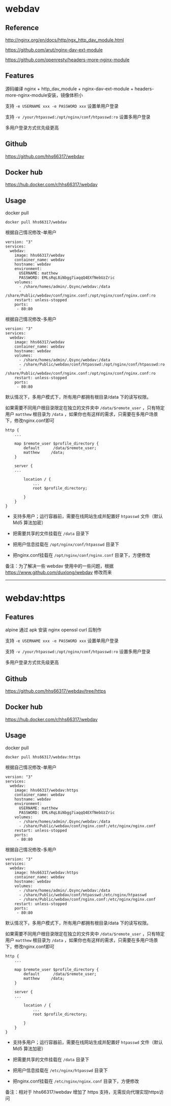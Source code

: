 # webdav

## Reference

http://nginx.org/en/docs/http/ngx_http_dav_module.html

https://github.com/arut/nginx-dav-ext-module

https://github.com/openresty/headers-more-nginx-module

## Features

源码编译 nginx + http_dav_module + nginx-dav-ext-module + headers-more-nginx-module安装，镜像体积小

支持 `-e USERNAME xxx -e PASSWORD xxx` 设置单用户登录

支持 `-v /your/htpasswd:/opt/nginx/conf/htpasswd:ro` 设置多用户登录

多用户登录方式优先级更高

## Github

https://github.com/hhs66317/webdav

## Docker hub

https://hub.docker.com/r/hhs66317/webdav

## Usage

docker pull
```
docker pull hhs66317/webdav
```

根据自己情况修改-单用户
```
version: "3"
services:
  webdav:
    image: hhs66317/webdav
    container_name: webdav
    hostname: webdav
    environment:
      USERNAME: matthew
      PASSWORD: EMLsRqL8iNbgg7iaqqQ4EXfNebUzZric
    volumes:
      - /share/homes/admin/.Qsync/webdav:/data
      - /share/Public/webdav/conf/nginx.conf:/opt/nginx/conf/nginx.conf:ro
    restart: unless-stopped
    ports:
     - 80:80
```

根据自己情况修改-多用户
```
version: "3"
services:
  webdav:
    image: hhs66317/webdav
    container_name: webdav
    hostname: webdav
    volumes:
      - /share/homes/admin/.Qsync/webdav:/data
      - /share/Public/webdav/conf/htpasswd:/opt/nginx/conf/htpasswd:ro
      - /share/Public/webdav/conf/nginx.conf:/opt/nginx/conf/nginx.conf:ro
    restart: unless-stopped
    ports:
     - 80:80
```

默认情况下，多用户模式下，所有用户都拥有根目录/data 下的读写权限。

如果需要不同用户根目录限定在独立的文件夹中 `/data/$remote_user` ，只有特定用户 `matthew` 根目录为 `/data` ，如果你也有这样的需求，只需要在多用户场景下，修改nginx.conf即可
```
http {
    ...

    map $remote_user $profile_directory {
        default      /data/$remote_user;
        matthew     /data;
    }
    
    server {
    ...

        location / {
            ...
            root $profile_directory;

        }
    }
}

```

- 支持多用户；运行容器前，需要在线网站生成并配置好 `htpasswd` 文件（默认 Md5 算法加密）

- 把需要共享的文件挂载在 `/data` 目录下

- 把用户信息挂载在 `/opt/nginx/conf/htpasswd` 目录下

- 把nginx.conf挂载在 `/opt/nginx/conf/nginx.conf` 目录下，方便修改

备注：为了解决一些 webdav 使用中的一些问题，根据 https://www.github.com/duxlong/webdav 修改而来

-------------------------------------------------------------------------

# webdav:https

## Features

alpine 通过 apk 安装 nginx openssl curl 后制作

支持 `-e USERNAME xxx -e PASSWORD xxx` 设置单用户登录

支持 `-v /your/htpasswd:/opt/nginx/conf/htpasswd:ro` 设置多用户登录

多用户登录方式优先级更高

## Github

https://github.com/hhs66317/webdav/tree/https

## Docker hub

https://hub.docker.com/r/hhs66317/webdav

## Usage

docker pull
```
docker pull hhs66317/webdav:https
```

根据自己情况修改-单用户
```
version: "3"
services:
  webdav:
    image: hhs66317/webdav:https
    container_name: webdav
    hostname: webdav
    environment:
      USERNAME: matthew
      PASSWORD: EMLsRqL8iNbgg7iaqqQ4EXfNebUzZric
    volumes:
      - /share/homes/admin/.Qsync/webdav:/data
      - /share/Public/webdav/conf/nginx.conf:/etc/nginx/nginx.conf
    restart: unless-stopped
    ports:
     - 80:80
```

根据自己情况修改-多用户
```
version: "3"
services:
  webdav:
    image: hhs66317/webdav:https
    container_name: webdav
    hostname: webdav
    volumes:
      - /share/homes/admin/.Qsync/webdav:/data
      - /share/Public/webdav/conf/htpasswd:/etc/nginx/htpasswd
      - /share/Public/webdav/conf/nginx.conf:/etc/nginx/nginx.conf
    restart: unless-stopped
    ports:
     - 80:80
```

默认情况下，多用户模式下，所有用户都拥有根目录/data 下的读写权限。

如果需要不同用户根目录限定在独立的文件夹中 `/data/$remote_user` ，只有特定用户 `matthew` 根目录为 `/data` ，如果你也有这样的需求，只需要在多用户场景下，修改nginx.conf即可
```
http {
    ...

    map $remote_user $profile_directory {
        default      /data/$remote_user;
        matthew     /data;
    }
    
    server {
    ...

        location / {
            ...
            root $profile_directory;

        }
    }
}

```

- 支持多用户；运行容器前，需要在线网站生成并配置好 `htpasswd` 文件（默认 Md5 算法加密）

- 把需要共享的文件挂载在 `/data` 目录下

- 把用户信息挂载在 `/etc/nginx/htpasswd` 目录下

- 把nginx.conf挂载在 `/etc/nginx/nginx.conf` 目录下，方便修改

备注：相对于 hhs66317/webdav 增加了 https 支持，无需反向代理实现https访问
